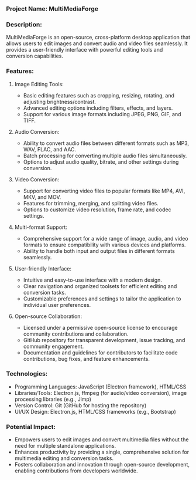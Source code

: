 ### Project Name: MultiMediaForge

### Description:
MultiMediaForge is an open-source, cross-platform desktop application that allows users to edit images and convert audio and video files seamlessly. It provides a user-friendly interface with powerful editing tools and conversion capabilities.

### Features:

1. Image Editing Tools:
   - Basic editing features such as cropping, resizing, rotating, and adjusting brightness/contrast.
   - Advanced editing options including filters, effects, and layers.
   - Support for various image formats including JPEG, PNG, GIF, and TIFF.

2. Audio Conversion:
   - Ability to convert audio files between different formats such as MP3, WAV, FLAC, and AAC.
   - Batch processing for converting multiple audio files simultaneously.
   - Options to adjust audio quality, bitrate, and other settings during conversion.

3. Video Conversion:
   - Support for converting video files to popular formats like MP4, AVI, MKV, and MOV.
   - Features for trimming, merging, and splitting video files.
   - Options to customize video resolution, frame rate, and codec settings.

4. Multi-format Support:
   - Comprehensive support for a wide range of image, audio, and video formats to ensure compatibility with various devices and platforms.
   - Ability to handle both input and output files in different formats seamlessly.

5. User-friendly Interface:
   - Intuitive and easy-to-use interface with a modern design.
   - Clear navigation and organized toolsets for efficient editing and conversion tasks.
   - Customizable preferences and settings to tailor the application to individual user preferences.

6. Open-source Collaboration:
   - Licensed under a permissive open-source license to encourage community contributions and collaboration.
   - GitHub repository for transparent development, issue tracking, and community engagement.
   - Documentation and guidelines for contributors to facilitate code contributions, bug fixes, and feature enhancements.

### Technologies:
- Programming Languages: JavaScript (Electron framework), HTML/CSS
- Libraries/Tools: Electron.js, ffmpeg (for audio/video conversion), image processing libraries (e.g., Jimp)
- Version Control: Git (GitHub for hosting the repository)
- UI/UX Design: Electron.js, HTML/CSS frameworks (e.g., Bootstrap)

### Potential Impact:
- Empowers users to edit images and convert multimedia files without the need for multiple standalone applications.
- Enhances productivity by providing a single, comprehensive solution for multimedia editing and conversion tasks.
- Fosters collaboration and innovation through open-source development, enabling contributions from developers worldwide.
